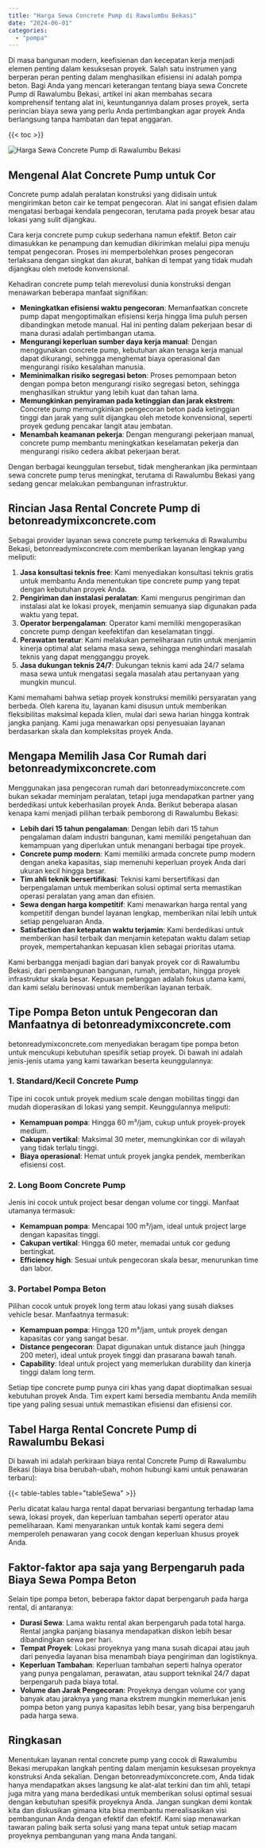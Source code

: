 ```yaml
---
title: "Harga Sewa Concrete Pump di Rawalumbu Bekasi"
date: "2024-06-01"
categories: 
  - "pompa"
---
```


Di masa bangunan modern, keefisienan dan kecepatan kerja menjadi elemen penting dalam kesuksesan proyek. Salah satu instrumen yang berperan peran penting dalam menghasilkan efisiensi ini adalah pompa beton. Bagi Anda yang mencari keterangan tentang biaya sewa Concrete Pump di Rawalumbu Bekasi, artikel ini akan membahas secara komprehensif tentang alat ini, keuntungannya dalam proses proyek, serta perincian biaya sewa yang perlu Anda pertimbangkan agar proyek Anda berlangsung tanpa hambatan dan tepat anggaran.

{{< toc >}}

![Harga Sewa Concrete Pump di Rawalumbu Bekasi](https://betoncor8.github.io/pump/concrete-pump%20(10).png)

## Mengenal Alat Concrete Pump untuk Cor

Concrete pump adalah peralatan konstruksi yang didisain untuk mengirimkan beton cair ke tempat pengecoran. Alat ini sangat efisien dalam mengatasi berbagai kendala pengecoran, terutama pada proyek besar atau lokasi yang sulit dijangkau.

Cara kerja concrete pump cukup sederhana namun efektif. Beton cair dimasukkan ke penampung dan kemudian dikirimkan melalui pipa menuju tempat pengecoran. Proses ini memperbolehkan proses pengecoran terlaksana dengan singkat dan akurat, bahkan di tempat yang tidak mudah dijangkau oleh metode konvensional.

Kehadiran concrete pump telah merevolusi dunia konstruksi dengan menawarkan beberapa manfaat signifikan:

- **Meningkatkan efisiensi waktu pengecoran**: Memanfaatkan concrete pump dapat mengoptimalkan efisiensi kerja hingga lima puluh persen dibandingkan metode manual. Hal ini penting dalam pekerjaan besar di mana durasi adalah pertimbangan utama.
- **Mengurangi keperluan sumber daya kerja manual**: Dengan menggunakan concrete pump, kebutuhan akan tenaga kerja manual dapat dikurangi, sehingga menghemat biaya operasional dan mengurangi risiko kesalahan manusia.
- **Meminimalkan risiko segregasi beton**: Proses pemompaan beton dengan pompa beton mengurangi risiko segregasi beton, sehingga menghasilkan struktur yang lebih kuat dan tahan lama.
- **Memungkinkan penyiraman pada ketinggian dan jarak ekstrem**: Concrete pump memungkinkan pengecoran beton pada ketinggian tinggi dan jarak yang sulit dijangkau oleh metode konvensional, seperti proyek gedung pencakar langit atau jembatan.
- **Menambah keamanan pekerja**: Dengan mengurangi pekerjaan manual, concrete pump membantu meningkatkan keselamatan pekerja dan mengurangi risiko cedera akibat pekerjaan berat.

Dengan berbagai keunggulan tersebut, tidak mengherankan jika permintaan sewa concrete pump terus meningkat, terutama di Rawalumbu Bekasi yang sedang gencar melakukan pembangunan infrastruktur.

## Rincian Jasa Rental Concrete Pump di betonreadymixconcrete.com

Sebagai provider layanan sewa concrete pump terkemuka di Rawalumbu Bekasi, betonreadymixconcrete.com memberikan layanan lengkap yang meliputi:

1. **Jasa konsultasi teknis free**: Kami menyediakan konsultasi teknis gratis untuk membantu Anda menentukan tipe concrete pump yang tepat dengan kebutuhan proyek Anda.
2. **Pengiriman dan instalasi peralatan**: Kami mengurus pengiriman dan instalasi alat ke lokasi proyek, menjamin semuanya siap digunakan pada waktu yang tepat.
3. **Operator berpengalaman**: Operator kami memiliki mengoperasikan concrete pump dengan keefektifan dan keselamatan tinggi.
4. **Perawatan teratur**: Kami melakukan pemeliharaan rutin untuk menjamin kinerja optimal alat selama masa sewa, sehingga menghindari masalah teknis yang dapat mengganggu proyek.
5. **Jasa dukungan teknis 24/7**: Dukungan teknis kami ada 24/7 selama masa sewa untuk mengatasi segala masalah atau pertanyaan yang mungkin muncul.

Kami memahami bahwa setiap proyek konstruksi memiliki persyaratan yang berbeda. Oleh karena itu, layanan kami disusun untuk memberikan fleksibilitas maksimal kepada klien, mulai dari sewa harian hingga kontrak jangka panjang. Kami juga menawarkan opsi penyesuaian layanan berdasarkan skala dan kompleksitas proyek Anda.

## Mengapa Memilih Jasa Cor Rumah dari betonreadymixconcrete.com

Menggunakan jasa pengecoran rumah dari betonreadymixconcrete.com bukan sekadar meminjam peralatan, tetapi juga mendapatkan partner yang berdedikasi untuk keberhasilan proyek Anda. Berikut beberapa alasan kenapa kami menjadi pilihan terbaik pemborong di Rawalumbu Bekasi:

- **Lebih dari 15 tahun pengalaman**: Dengan lebih dari 15 tahun pengalaman dalam industri bangunan, kami memiliki pengetahuan dan kemampuan yang diperlukan untuk menangani berbagai tipe proyek.
- **Concrete pump modern**: Kami memiliki armada concrete pump modern dengan aneka kapasitas, siap memenuhi keperluan proyek Anda dari ukuran kecil hingga besar.
- **Tim ahli teknik bersertifikasi**: Teknisi kami bersertifikasi dan berpengalaman untuk memberikan solusi optimal serta memastikan operasi peralatan yang aman dan efisien.
- **Sewa dengan harga kompetitif**: Kami menawarkan harga rental yang kompetitif dengan bundel layanan lengkap, memberikan nilai lebih untuk setiap pengeluaran Anda.
- **Satisfaction dan ketepatan waktu terjamin**: Kami berdedikasi untuk memberikan hasil terbaik dan menjamin ketepatan waktu dalam setiap proyek, mempertahankan kepuasan klien sebagai prioritas utama.

Kami berbangga menjadi bagian dari banyak proyek cor di Rawalumbu Bekasi, dari pembangunan bangunan, rumah, jembatan, hingga proyek infrastruktur skala besar. Kepuasan pelanggan adalah fokus utama kami, dan kami selalu berinovasi untuk memberikan layanan terbaik.

## Tipe Pompa Beton untuk Pengecoran dan Manfaatnya di betonreadymixconcrete.com

betonreadymixconcrete.com menyediakan beragam tipe pompa beton untuk mencukupi kebutuhan spesifik setiap proyek. Di bawah ini adalah jenis-jenis utama yang kami tawarkan beserta keunggulannya:

### 1\. Standard/Kecil Concrete Pump

Tipe ini cocok untuk proyek medium scale dengan mobilitas tinggi dan mudah dioperasikan di lokasi yang sempit. Keunggulannya meliputi:

- **Kemampuan pompa**: Hingga 60 m³/jam, cukup untuk proyek-proyek medium.
- **Cakupan vertikal**: Maksimal 30 meter, memungkinkan cor di wilayah yang tidak terlalu tinggi.
- **Biaya operasional**: Hemat untuk proyek jangka pendek, memberikan efisiensi cost.

### 2\. Long Boom Concrete Pump

Jenis ini cocok untuk project besar dengan volume cor tinggi. Manfaat utamanya termasuk:

- **Kemampuan pompa**: Mencapai 100 m³/jam, ideal untuk project large dengan kapasitas tinggi.
- **Cakupan vertikal**: Hingga 60 meter, memadai untuk cor gedung bertingkat.
- **Efficiency high**: Sesuai untuk pengecoran skala besar, menurunkan time dan labor.

### 3\. Portabel Pompa Beton

Pilihan cocok untuk proyek long term atau lokasi yang susah diakses vehicle besar. Manfaatnya termasuk:

- **Kemampuan pompa**: Hingga 120 m³/jam, untuk proyek dengan kapasitas cor yang sangat besar.
- **Distance pengecoran**: Dapat digunakan untuk distance jauh (hingga 200 meter), ideal untuk proyek tinggi dan prasarana bawah tanah.
- **Capability**: Ideal untuk project yang memerlukan durability dan kinerja tinggi dalam long term.

Setiap tipe concrete pump punya ciri khas yang dapat dioptimalkan sesuai kebutuhan proyek Anda. Tim expert kami bersedia membantu Anda memilih tipe yang paling sesuai untuk memastikan efisiensi dan efisiensi cor.

## Tabel Harga Rental Concrete Pump di Rawalumbu Bekasi

Di bawah ini adalah perkiraan biaya rental Concrete Pump di Rawalumbu Bekasi (biaya bisa berubah-ubah, mohon hubungi kami untuk penawaran terbaru):

{{< table-tables table="tableSewa" >}}

Perlu dicatat kalau harga rental dapat bervariasi bergantung terhadap lama sewa, lokasi proyek, dan keperluan tambahan seperti operator atau pemeliharaan. Kami menyarankan untuk kontak kami segera demi memperoleh penawaran yang cocok dengan keperluan khusus proyek Anda.

## Faktor-faktor apa saja yang Berpengaruh pada Biaya Sewa Pompa Beton

Selain tipe pompa beton, beberapa faktor dapat berpengaruh pada harga rental, di antaranya:

- **Durasi Sewa**: Lama waktu rental akan berpengaruh pada total harga. Rental jangka panjang biasanya mendapatkan diskon lebih besar dibandingkan sewa per hari.
- **Tempat Proyek**: Lokasi proyeknya yang mana susah dicapai atau jauh dari penyedia layanan bisa menambah biaya pengiriman dan logistiknya.
- **Keperluan Tambahan**: Keperluan tambahan seperti halnya operator yang punya pengalaman, perawatan, atau support teknikal 24/7 dapat berpengaruh pada biaya total.
- **Volume dan Jarak Pengecoran**: Proyeknya dengan volume cor yang banyak atau jaraknya yang mana ekstrem mungkin memerlukan jenis pompa beton yang punya kapasitas lebih besar, yang bisa berpengaruh pada harga sewa.

## Ringkasan

Menentukan layanan rental concrete pump yang cocok di Rawalumbu Bekasi merupakan langkah penting dalam menjamin kesuksesan proyeknya konstruksi Anda sekalian. Dengan betonreadymixconcrete.com, Anda tidak hanya mendapatkan akses langsung ke alat-alat terkini dan tim ahli, tetapi juga mitra yang mana berdedikasi untuk memberikan solusi optimal sesuai dengan kebutuhan spesifik proyeknya Anda. Jangan sungkan demi kontak kita dan diskusikan gimana kita bisa membantu merealisasikan visi pembangunan Anda dengan efektif dan efektif. Kami siap menawarkan tawaran paling baik serta solusi yang mana tepat untuk setiap macam proyeknya pembangunan yang mana Anda tangani.
